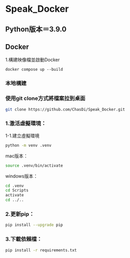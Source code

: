 # Speak_Docker

## Python版本＝3.9.0

## Docker
1.構建映像檔並啟動Docker
```bsah
docker compose up --build
```
### 本地構建
### 使用git clone方式將檔案拉到桌面
```bash
git clone https://github.com/ChasDi/Speak_Docker.git
```
### 1.激活虛擬環境：
1-1.建立虛擬環境
``` bash
python -m venv .venv
```
mac版本：
``` bash
source .venv/bin/activate 
```
windows版本：
``` bash
cd .venv
cd Scripts
activate
cd ../..
```
### 2.更新pip：
 ``` bash
pip install --upgrade pip
```
### 3.下載依賴檔：
``` bash
pip install -r requirements.txt
```
